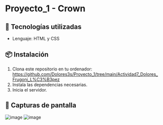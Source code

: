 # Proyecto_1 - Crown

## 🚀 Tecnologías utilizadas  
- Lenguaje: HTML y CSS

## 📦 Instalación
1. Clona este repositorio en tu ordenador: https://github.com/Dolores3s/Proyecto_1/tree/main/Actividad7_Dolores_Frugoni_L%C3%B3pez
2. Instala las dependencias necesarias.
3. Inicia el servidor.
 
## 📸 Capturas de pantalla
![image](https://github.com/user-attachments/assets/c0bd919f-3448-41b5-b2f0-60c0dd4b13d3)
![image](https://github.com/user-attachments/assets/7e4b55be-8df5-40d7-abd1-c3f42db0b881)
